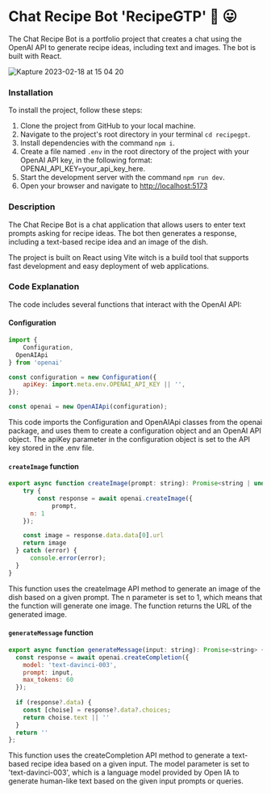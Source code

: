 # Chat Recipe Bot 'RecipeGTP' 🤖 😛

The Chat Recipe Bot is a portfolio project that creates a chat using the OpenAI API to generate recipe ideas, including text and images. The bot is built with React.

![Kapture 2023-02-18 at 15 04 20](https://user-images.githubusercontent.com/1288502/219890015-86ea5e9f-adad-4382-82ec-e156ecef4eec.gif)


### Installation

To install the project, follow these steps:

1. Clone the project from GitHub to your local machine.
2. Navigate to the project's root directory in your terminal `cd recipegpt`.
3. Install dependencies with the command `npm i`.
4. Create a file named `.env` in the root directory of the project with your OpenAI API key, in the following format: OPENAI_API_KEY=your_api_key_here.
5. Start the development server with the command `npm run dev`.
6. Open your browser and navigate to [http://localhost:5173](http://localhost:5173)

### Description

The Chat Recipe Bot is a chat application that allows users to enter text prompts asking for recipe ideas. The bot then generates a response, including a text-based recipe idea and an image of the dish.


The project is built on React using Vite witch is a build tool that supports fast development and easy deployment of web applications.

### Code Explanation

The code includes several functions that interact with the OpenAI API:


#### Configuration

```js
import {
    Configuration,
  OpenAIApi
} from 'openai'

const configuration = new Configuration({
    apiKey: import.meta.env.OPENAI_API_KEY || '',
});

const openai = new OpenAIApi(configuration);

```

This code imports the Configuration and OpenAIApi classes from the openai package, and uses them to create a configuration object and an OpenAI API object. The apiKey parameter in the configuration object is set to the API key stored in the .env file.

#### `createImage` function

```js
export async function createImage(prompt: string): Promise<string | undefined> {
    try {
        const response = await openai.createImage({
            prompt,
      n: 1
    });

    const image = response.data.data[0].url
    return image
  } catch (error) {
      console.error(error);
  }
}

```

This function uses the createImage API method to generate an image of the dish based on a given prompt. The n parameter is set to 1, which means that the function will generate one image. The function returns the URL of the generated image.

#### `generateMessage` function

```js
export async function generateMessage(input: string): Promise<string> {
  const response = await openai.createCompletion({
    model: 'text-davinci-003',
    prompt: input,
    max_tokens: 60
  });
  
  if (response?.data) {
    const [choise] = response?.data?.choices;
    return choise.text || ''
  }
  return ''
};

```

This function uses the createCompletion API method to generate a text-based recipe idea based on a given input. The model parameter is set to 'text-davinci-003', which is a language model provided by Open IA to generate human-like text based on the given input prompts or queries.
